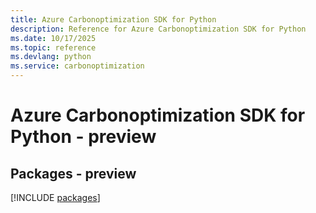 ```yaml
---
title: Azure Carbonoptimization SDK for Python
description: Reference for Azure Carbonoptimization SDK for Python
ms.date: 10/17/2025
ms.topic: reference
ms.devlang: python
ms.service: carbonoptimization
---
```

# Azure Carbonoptimization SDK for Python - preview
## Packages - preview
[!INCLUDE [packages](carbonoptimization-index.md)]